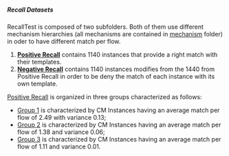##### Recall Datasets

RecallTest is composed of two subfolders. Both of them use different mechanism hierarchies (all mechanisms are contained in [mechanism](https://github.com/SESARLab/tsc-matching/tree/master/DataSet/mechanism) folder) in oder to have different match per flow.

1. **[Positive Recall](https://github.com/SESARLab/tsc-matching/tree/master/dataSet/recallTest/positive%20recall)** contains 1140 instances that provide a right match with their templates.
2. **[Negative Recall](https://github.com/SESARLab/tsc-matching/tree/master/dataSet/recallTest/negative%20recall)** contains 1140 instances modifies from the 1440 from Positive Recall in order to be deny the match of each instance with its own template.

[Positive Recall](https://github.com/SESARLab/tsc-matching/tree/master/dataSet/recallTest/positive%20recall) is organized in three groups characterized as follows:
- [Group 1](https://github.com/SESARLab/tsc-matching/tree/master/dataSet/recallTest/positive%20recall/group1) is characterized by CM Instances having an average match per flow of 2.49 with variance 0.13;
- [Group 2](https://github.com/SESARLab/tsc-matching/tree/master/dataSet/recallTest/positive%20recall/group2) is characterized by CM Instances having an average match per flow of 1.38 and variance 0.06;
- [Group 3](https://github.com/SESARLab/tsc-matching/tree/master/dataSet/recallTest/positive%20recall/group3) is characterized by CM Instances having an average match per flow of  1.11 and variance 0.01.

